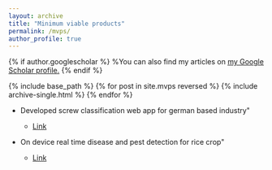 ```yaml
---
layout: archive
title: "Minimum viable products"
permalink: /mvps/
author_profile: true
---
```


{% if author.googlescholar %}
  %You can also find my articles on <u><a href="{{author.googlescholar}}">my Google Scholar profile</a>.</u>
{% endif %}

{% include base_path %}
{% for post in site.mvps reversed %}
  {% include archive-single.html %}
{% endfor %}


* Developed screw classification web app for german based industry" 
  * [Link](http://dennis-meuer.com/static/index.html)
  
* On device real time disease and pest detection for rice crop" 
  * [Link](https://youtu.be/9lYyc8XCT34)
  

